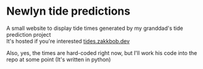 # Newlyn tide predictions

A small website to display tide times generated by my granddad's tide prediction project <br/>
It's hosted if you're interested [tides.zakkbob.dev](https://tides.zakkbob.dev)

Also, yes, the times are hard-coded right now, but I'll work his code into the repo at some point (It's written in python)
